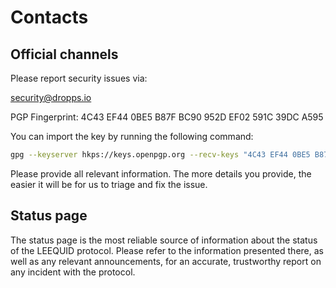 # Contacts

## Official channels

Please report security issues via:

security@dropps.io

PGP Fingerprint: 4C43 EF44 0BE5 B87F BC90 952D EF02 591C 39DC A595

You can import the key by running the following command:

```sh
gpg --keyserver hkps://keys.openpgp.org --recv-keys "4C43 EF44 0BE5 B87F BC90 952D EF02 591C 39DC A595"
```

Please provide all relevant information. The more details you provide, the easier it will be for us to triage and fix the issue.

## Status page

The status page is the most reliable source of information about the status of the LEEQUID protocol. Please refer to the information presented there, as well as any relevant announcements, for an accurate, trustworthy report on any incident with the protocol.&#x20;

